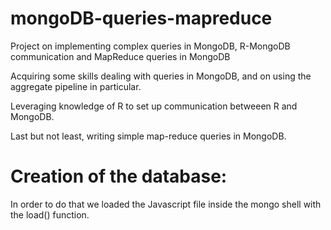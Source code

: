 # mongoDB-queries-mapreduce
Project on implementing complex queries in MongoDB, R-MongoDB communication and MapReduce queries in MongoDB

Acquiring some skills dealing with queries in MongoDB, and on using the aggregate pipeline in particular.

Leveraging knowledge of R to set up communication betweeen R and MongoDB.

Last but not least, writing simple map-reduce queries in MongoDB.

# Creation of the database:

In order to do that we loaded the Javascript file inside the mongo shell with the load() function.
